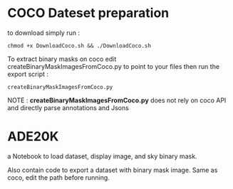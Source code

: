 
# COCO Dateset preparation

to download simply run :

```
chmod +x DownloadCoco.sh && ./DownloadCoco.sh
```

To extract binary masks on coco edit createBinaryMaskImagesFromCoco.py to point to your files then run the export script : 
```
createBinaryMaskImagesFromCoco.py
```

NOTE : **createBinaryMaskImagesFromCoco.py** does not rely on coco API and directly parse annotations and Jsons


# ADE20K
a Notebook to load dataset, display image, and sky binary mask. 

Also contain code to export a dataset with binary mask image. Same as coco, edit the path before running.

